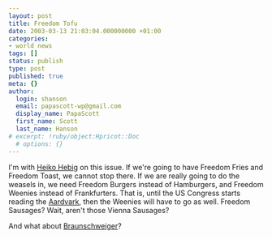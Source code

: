 ```yaml
---
layout: post
title: Freedom Tofu
date: 2003-03-13 21:03:04.000000000 +01:00
categories:
- world news
tags: []
status: publish
type: post
published: true
meta: {}
author:
  login: shanson
  email: papascott-wp@gmail.com
  display_name: PapaScott
  first_name: Scott
  last_name: Hanson
# excerpt: !ruby/object:Hpricot::Doc
  # options: {}
---
```

<p>I'm with <a title="Heiko Hebig | hebig.com | Oh this is for REAL?" href="http://www.hebig.com/archives/000983.html">Heiko Hebig</a> on this issue. If we're going to have Freedom Fries and Freedom Toast, we cannot stop there. If we are really going to do the weasels in, we need Freedom Burgers instead of Hamburgers, and Freedom Weenies instead of Frankfurters. That is, until the US Congress starts reading the <a href="http://mailbox.univie.ac.at/~prillih3/blog/">Aardvark</a>, then the Weenies will have to go as well. Freedom Sausages? Wait, aren't those Vienna Sausages?</p>
<p>And what about <a href="http://allrecipes.iwon.com/encyc/terms/B/5486.asp">Braunschweiger</a>?</p>
